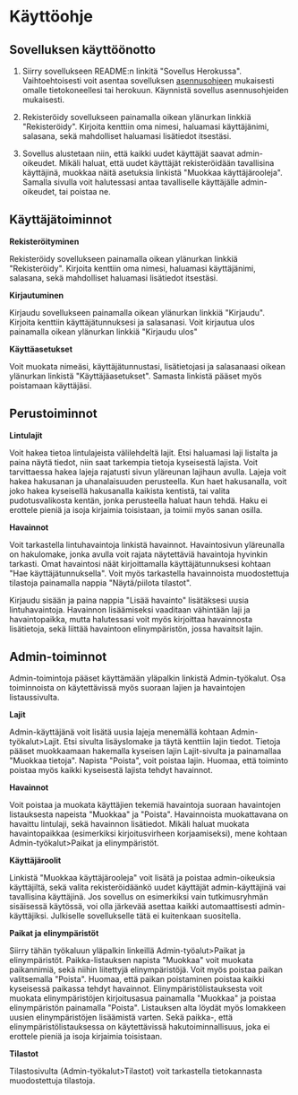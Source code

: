 # Käyttöohje

## Sovelluksen käyttöönotto

1. Siirry sovellukseen README:n linkitä "Sovellus Herokussa". Vaihtoehtoisesti voit asentaa sovelluksen [asennusohjeen](https://github.com/sonjaheikkinen/lintuhavainnot/blob/master/documentation/installation.md) mukaisesti omalle tietokoneellesi tai herokuun. Käynnistä sovellus asennusohjeiden mukaisesti. 

2. Rekisteröidy sovellukseen painamalla oikean ylänurkan linkkiä "Rekisteröidy". Kirjoita kenttiin oma nimesi, haluamasi käyttäjänimi, salasana, sekä mahdolliset haluamasi lisätiedot itsestäsi. 

3. Sovellus alustetaan niin, että kaikki uudet käyttäjät saavat admin-oikeudet. Mikäli haluat, että uudet käyttäjät rekisteröidään tavallisina käyttäjinä, muokkaa näitä asetuksia linkistä "Muokkaa käyttäjärooleja". Samalla sivulla voit halutessasi antaa tavalliselle käyttäjälle admin-oikeudet, tai poistaa ne. 

## Käyttäjätoiminnot

**Rekisteröityminen**

Rekisteröidy sovellukseen painamalla oikean ylänurkan linkkiä "Rekisteröidy". Kirjoita kenttiin oma nimesi, haluamasi käyttäjänimi, salasana, sekä mahdolliset haluamasi lisätiedot itsestäsi.

**Kirjautuminen**

Kirjaudu sovellukseen painamalla oikean ylänurkan linkkiä "Kirjaudu". Kirjoita kenttiin käyttäjätunnuksesi ja salasanasi.
Voit kirjautua ulos painamalla oikean ylänurkan linkkiä "Kirjaudu ulos"

**Käyttäasetukset**

Voit muokata nimeäsi, käyttäjätunnustasi, lisätietojasi ja salasanaasi oikean ylänurkan linkistä "Käyttäjäasetukset". Samasta linkistä pääset myös poistamaan käyttäjäsi. 

## Perustoiminnot

**Lintulajit**

Voit hakea tietoa lintulajeista välilehdeltä lajit. Etsi haluamasi laji listalta ja paina näytä tiedot, niin saat tarkempia tietoja kyseisestä lajista. Voit tarvittaessa hakea lajeja rajatusti sivun yläreunan lajihaun avulla. Lajeja voit hakea hakusanan ja uhanalaisuuden perusteella. Kun haet hakusanalla, voit joko hakea kyseisellä hakusanalla kaikista kentistä, tai valita pudotusvalikosta kentän, jonka perusteella haluat haun tehdä. Haku ei erottele pieniä ja isoja kirjaimia toisistaan, ja toimii myös sanan osilla. 

**Havainnot**

Voit tarkastella lintuhavaintoja linkistä havainnot. Havaintosivun yläreunalla on hakulomake, jonka avulla voit rajata näytettäviä havaintoja hyvinkin tarkasti. Omat havaintosi näät kirjoittamalla käyttäjätunnuksesi kohtaan "Hae käyttäjätunnuksella". Voit myös tarkastella havainnoista muodostettuja tilastoja painamalla nappia "Näytä/piilota tilastot". 

Kirjaudu sisään ja paina nappia "Lisää havainto" lisätäksesi uusia lintuhavaintoja. Havainnon lisäämiseksi vaaditaan vähintään laji ja havaintopaikka, mutta halutessasi voit myös kirjoittaa havainnosta lisätietoja, sekä liittää havaintoon elinympäristön, jossa havaitsit lajin. 

## Admin-toiminnot

Admin-toimintoja pääset käyttämään yläpalkin linkistä Admin-työkalut. Osa toiminnoista on käytettävissä myös suoraan lajien ja havaintojen listaussivulta. 

**Lajit**

Admin-käyttäjänä voit lisätä uusia lajeja menemällä kohtaan Admin-työkalut>Lajit. Etsi sivulta lisäyslomake ja täytä kenttiin lajin tiedot. Tietoja pääset muokkaamaan hakemalla kyseisen lajin Lajit-sivulta ja painamallaa "Muokkaa tietoja". Napista "Poista", voit poistaa lajin. Huomaa, että toiminto poistaa myös kaikki kyseisestä lajista tehdyt havainnot. 

**Havainnot**

Voit poistaa ja muokata käyttäjien tekemiä havaintoja suoraan havaintojen listauksesta napeista "Muokkaa" ja "Poista". Havainnoista muokattavana on havaittu lintulaji, sekä havainnon lisätiedot. Mikäli haluat muokata havaintopaikkaa (esimerkiksi kirjoitusvirheen korjaamiseksi), mene kohtaan Admin-työkalut>Paikat ja elinympäristöt. 

**Käyttäjäroolit**

Linkistä "Muokkaa käyttäjärooleja" voit lisätä ja poistaa admin-oikeuksia käyttäjiltä, sekä valita rekisteröidäänkö uudet käyttäjät admin-käyttäjinä vai tavallisina käyttäjinä. Jos sovellus on esimerkiksi vain tutkimusryhmän sisäisessä käytössä, voi olla järkevää asettaa kaikki automaattisesti admin-käyttäjiksi. Julkiselle sovellukselle tätä ei kuitenkaan suositella.

**Paikat ja elinympäristöt**

Siirry tähän työkaluun yläpalkin linkeillä Admin-työalut>Paikat ja elinympäristöt. Paikka-listauksen napista "Muokkaa" voit muokata paikannimiä, sekä niihin liitettyjä elinympäristöjä. Voit myös poistaa paikan valitsemalla "Poista". Huomaa, että paikan poistaminen poistaa kaikki kyseisessä paikassa tehdyt havainnot.  Elinympäristölistauksesta voit muokata elinympäristöjen kirjoitusasua painamalla "Muokkaa" ja poistaa elinympäristön painamalla "Poista". Listauksen alta löydät myös lomakkeen uusien elinympäristöjen lisäämistä varten. Sekä paikka-, että elinympäristölistauksessa on käytettävissä hakutoiminnallisuus, joka ei erottele pieniä ja isoja kirjaimia toisistaan. 

**Tilastot**

Tilastosivulta (Admin-työkalut>Tilastot) voit tarkastella tietokannasta muodostettuja tilastoja. 



